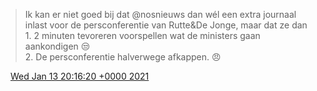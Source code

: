 > Ik kan er niet goed bij dat @nosnieuws dan wél een extra journaal inlast voor de persconferentie van Rutte&amp;De Jonge, maar dat ze dan  
> 1\. 2 minuten tevoreren voorspellen wat de ministers gaan aankondigen 😒  
> 2\. De persconferentie halverwege afkappen\. 😠

<img src="../../media/tweet.ico" width="12" /> [Wed Jan 13 20:16:20 +0000 2021](https://twitter.com/DromerDenker/status/1349450228861120514)
